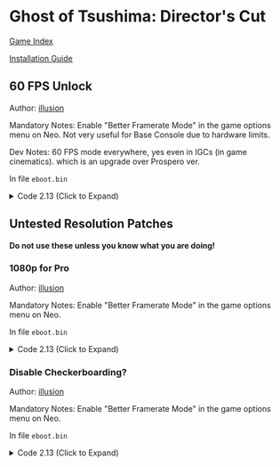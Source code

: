 # Ghost of Tsushima: Director's Cut

[Game Index](README.md#games)

[Installation Guide](https://illusion0001.github.io/install-instructions/)

## 60 FPS Unlock

Author: [illusion](https://twitter.com/illusion0002)

Mandatory Notes: Enable "Better Framerate Mode" in the game options menu on Neo. Not very useful for Base Console due to hardware limits.

Dev Notes: 60 FPS mode everywhere, yes even in IGCs (in game cinematics). which is an upgrade over Prospero ver.

In file `eboot.bin`

<details>
<summary>Code 2.13 (Click to Expand)</summary>

```
0x707B1A EB 12
```

</details>

## Untested Resolution Patches

**Do not use these unless you know what you are doing!**

### 1080p for Pro

Author: [illusion](https://twitter.com/illusion0002)

Mandatory Notes: Enable "Better Framerate Mode" in the game options menu on Neo.

In file `eboot.bin`

<details>
<summary>Code 2.13 (Click to Expand)</summary>

```
0x706BD1 80 07 00 00 # int32 1920

0x706BD5 38 04 00 00 # int32 1080
```

</details>


### Disable Checkerboarding?

Author: [illusion](https://twitter.com/illusion0002)

Mandatory Notes: Enable "Better Framerate Mode" in the game options menu on Neo.

In file `eboot.bin`

<details>
<summary>Code 2.13 (Click to Expand)</summary>

```
0x706BEA 00
```

</details>

